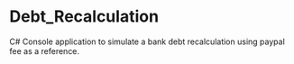 # Debt_Recalculation
C# Console application to simulate a bank debt recalculation using paypal fee as a reference.
